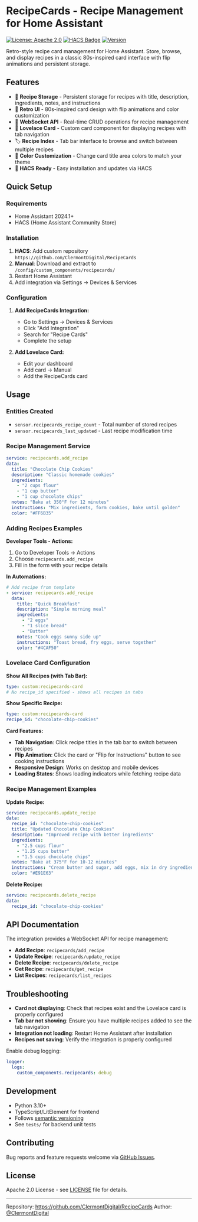 # RecipeCards - Recipe Management for Home Assistant

[![License: Apache 2.0](https://img.shields.io/badge/License-Apache%202.0-blue.svg)](LICENSE)
[![HACS Badge](https://img.shields.io/badge/HACS-Custom-orange.svg)](https://github.com/custom-components/hacs)
[![Version](https://img.shields.io/badge/version-1.0.3-green.svg)](https://github.com/ClermontDigital/RecipeCards)

Retro-style recipe card management for Home Assistant. Store, browse, and display recipes in a classic 80s-inspired card interface with flip animations and persistent storage.

## Features

- 📝 **Recipe Storage** - Persistent storage for recipes with title, description, ingredients, notes, and instructions
- 🎨 **Retro UI** - 80s-inspired card design with flip animations and color customization
- 🔄 **WebSocket API** - Real-time CRUD operations for recipe management
- 📱 **Lovelace Card** - Custom card component for displaying recipes with tab navigation
- 🏷️ **Recipe Index** - Tab bar interface to browse and switch between multiple recipes
- 🎯 **Color Customization** - Change card title area colors to match your theme
- 🚀 **HACS Ready** - Easy installation and updates via HACS

## Quick Setup

### Requirements
- Home Assistant 2024.1+
- HACS (Home Assistant Community Store)

### Installation
1. **HACS**: Add custom repository `https://github.com/ClermontDigital/RecipeCards`
2. **Manual**: Download and extract to `/config/custom_components/recipecards/`
3. Restart Home Assistant
4. Add integration via Settings → Devices & Services

### Configuration
1. **Add RecipeCards Integration:**
   - Go to Settings → Devices & Services
   - Click "Add Integration"
   - Search for "Recipe Cards"
   - Complete the setup

2. **Add Lovelace Card:**
   - Edit your dashboard
   - Add card → Manual
   - Add the RecipeCards card

## Usage

### Entities Created
- `sensor.recipecards_recipe_count` - Total number of stored recipes
- `sensor.recipecards_last_updated` - Last recipe modification time

### Recipe Management Service
```yaml
service: recipecards.add_recipe
data:
  title: "Chocolate Chip Cookies"
  description: "Classic homemade cookies"
  ingredients:
    - "2 cups flour"
    - "1 cup butter"
    - "1 cup chocolate chips"
  notes: "Bake at 350°F for 12 minutes"
  instructions: "Mix ingredients, form cookies, bake until golden"
  color: "#FF6B35"
```

### Adding Recipes Examples

**Developer Tools - Actions:**
1. Go to Developer Tools → Actions
2. Choose `recipecards.add_recipe`
3. Fill in the form with your recipe details

**In Automations:**
```yaml
# Add recipe from template
- service: recipecards.add_recipe
  data:
    title: "Quick Breakfast"
    description: "Simple morning meal"
    ingredients:
      - "2 eggs"
      - "1 slice bread"
      - "Butter"
    notes: "Cook eggs sunny side up"
    instructions: "Toast bread, fry eggs, serve together"
    color: "#4CAF50"
```

### Lovelace Card Configuration

**Show All Recipes (with Tab Bar):**
```yaml
type: custom:recipecards-card
# No recipe_id specified - shows all recipes in tabs
```

**Show Specific Recipe:**
```yaml
type: custom:recipecards-card
recipe_id: "chocolate-chip-cookies"
```

**Card Features:**
- **Tab Navigation**: Click recipe titles in the tab bar to switch between recipes
- **Flip Animation**: Click the card or "Flip for Instructions" button to see cooking instructions
- **Responsive Design**: Works on desktop and mobile devices
- **Loading States**: Shows loading indicators while fetching recipe data

### Recipe Management Examples

**Update Recipe:**
```yaml
service: recipecards.update_recipe
data:
  recipe_id: "chocolate-chip-cookies"
  title: "Updated Chocolate Chip Cookies"
  description: "Improved recipe with better ingredients"
  ingredients:
    - "2.5 cups flour"
    - "1.25 cups butter"
    - "1.5 cups chocolate chips"
  notes: "Bake at 375°F for 10-12 minutes"
  instructions: "Cream butter and sugar, add eggs, mix in dry ingredients, fold in chocolate chips, bake"
  color: "#E91E63"
```

**Delete Recipe:**
```yaml
service: recipecards.delete_recipe
data:
  recipe_id: "chocolate-chip-cookies"
```

## API Documentation

The integration provides a WebSocket API for recipe management:

- **Add Recipe**: `recipecards/add_recipe`
- **Update Recipe**: `recipecards/update_recipe`
- **Delete Recipe**: `recipecards/delete_recipe`
- **Get Recipe**: `recipecards/get_recipe`
- **List Recipes**: `recipecards/list_recipes`

## Troubleshooting

- **Card not displaying**: Check that recipes exist and the Lovelace card is properly configured
- **Tab bar not showing**: Ensure you have multiple recipes added to see the tab navigation
- **Integration not loading**: Restart Home Assistant after installation
- **Recipes not saving**: Verify the integration is properly configured

Enable debug logging:
```yaml
logger:
  logs:
    custom_components.recipecards: debug
```

## Development

- Python 3.10+
- TypeScript/LitElement for frontend
- Follows [semantic versioning](https://semver.org/)
- See `tests/` for backend unit tests

## Contributing

Bug reports and feature requests welcome via [GitHub Issues](https://github.com/ClermontDigital/RecipeCards/issues).

## License

Apache 2.0 License - see [LICENSE](LICENSE) file for details.

---

Repository: https://github.com/ClermontDigital/RecipeCards
Author: [@ClermontDigital](https://github.com/ClermontDigital) 